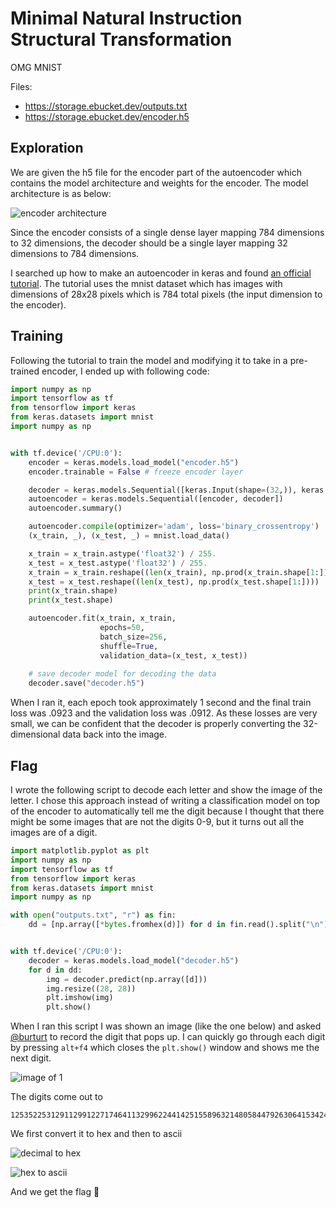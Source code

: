 # Minimal Natural Instruction Structural Transformation

OMG MNIST

<!-- ![prompt](https://i.imgur.com/4bduyJe.png) -->

Files:

* https://storage.ebucket.dev/outputs.txt
* https://storage.ebucket.dev/encoder.h5

## Exploration

We are given the h5 file for the encoder part of the autoencoder which contains the model architecture and weights for the encoder. The model architecture is as below:

![encoder architecture](https://i.imgur.com/50IaAst.png)

Since the encoder consists of a single dense layer mapping 784 dimensions to 32 dimensions, the decoder should be a single layer mapping 32 dimensions to 784 dimensions.

I searched up how to make an autoencoder in keras and found [an official tutorial](https://blog.keras.io/building-autoencoders-in-keras.html). The tutorial uses the mnist dataset which has images with dimensions of 28x28 pixels which is 784 total pixels (the input dimension to the encoder). 

## Training

Following the tutorial to train the model and modifying it to take in a pre-trained encoder, I ended up with following code:

```python
import numpy as np
import tensorflow as tf
from tensorflow import keras
from keras.datasets import mnist
import numpy as np


with tf.device('/CPU:0'):
    encoder = keras.models.load_model("encoder.h5")
    encoder.trainable = False # freeze encoder layer

    decoder = keras.models.Sequential([keras.Input(shape=(32,)), keras.layers.Dense(784, activation="sigmoid")])
    autoencoder = keras.models.Sequential([encoder, decoder])
    autoencoder.summary()

    autoencoder.compile(optimizer='adam', loss='binary_crossentropy')
    (x_train, _), (x_test, _) = mnist.load_data()

    x_train = x_train.astype('float32') / 255.
    x_test = x_test.astype('float32') / 255.
    x_train = x_train.reshape((len(x_train), np.prod(x_train.shape[1:])))
    x_test = x_test.reshape((len(x_test), np.prod(x_test.shape[1:])))
    print(x_train.shape)
    print(x_test.shape)

    autoencoder.fit(x_train, x_train,
                    epochs=50,
                    batch_size=256,
                    shuffle=True,
                    validation_data=(x_test, x_test))
    
    # save decoder model for decoding the data
    decoder.save("decoder.h5")
```

When I ran it, each epoch took approximately 1 second and the final train loss was .0923 and the validation loss  was .0912. As these losses are very small, we can be confident that the decoder is properly converting the 32-dimensional data back into the image.

## Flag

I wrote the following script to decode each letter and show the image of the letter. I chose this approach instead of writing a classification model on top of the encoder to automatically tell me the digit because I thought that there might be some images that are not the digits 0-9, but it turns out all the images are of a digit.

```python
import matplotlib.pyplot as plt
import numpy as np
import tensorflow as tf
from tensorflow import keras
from keras.datasets import mnist
import numpy as np

with open("outputs.txt", "r") as fin:
    dd = [np.array([*bytes.fromhex(d)]) for d in fin.read().split("\n")]


with tf.device('/CPU:0'):
    decoder = keras.models.load_model("decoder.h5")
    for d in dd:
        img = decoder.predict(np.array([d]))
        img.resize((28, 28))
        plt.imshow(img)
        plt.show()
```

When I ran this script I was shown an image (like the one below) and asked [@burturt](https://github.com/burturt) to record the digit that pops up. I can quickly go through each digit by pressing `alt+f4` which closes the `plt.show()` window and shows me the next digit.

![image of 1](https://i.imgur.com/hMPrVgV.png)

The digits come out to
```
12535225312911299122717464113299622441425155896321480584479263064153424340034269592077487741
```

We first convert it to hex and then to ascii

![decimal to hex](https://i.imgur.com/6J1LbSa.png)

![hex to ascii](https://i.imgur.com/MRUy08W.png)

And we get the flag 🎉